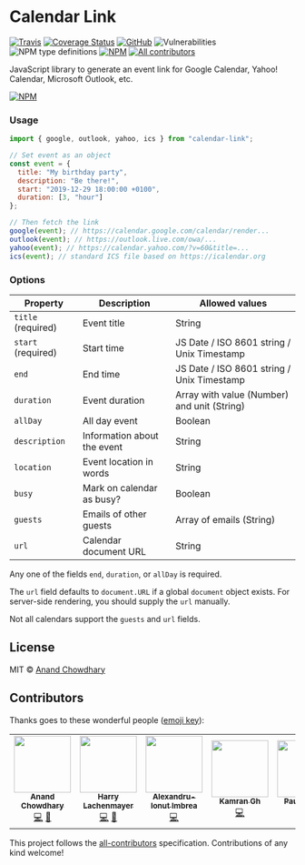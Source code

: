 # Calendar Link

[![Travis](https://img.shields.io/travis/AnandChowdhary/calendar-link.svg)](https://travis-ci.org/AnandChowdhary/calendar-link)
[![Coverage Status](https://coveralls.io/repos/github/AnandChowdhary/calendar-link/badge.svg?branch=master)](https://coveralls.io/github/AnandChowdhary/calendar-link?branch=master)
[![GitHub](https://img.shields.io/github/license/anandchowdhary/calendar-link.svg)](https://github.com/AnandChowdhary/calendar-link/blob/master/LICENSE)
![Vulnerabilities](https://img.shields.io/snyk/vulnerabilities/github/AnandChowdhary/calendar-link.svg)
![NPM type definitions](https://img.shields.io/npm/types/calendar-link.svg)
[![NPM](https://img.shields.io/npm/v/calendar-link.svg)](https://www.npmjs.com/package/calendar-link)
[![All contributors](https://img.shields.io/badge/all_contributors-2-orange.svg)](#contributors)

JavaScript library to generate an event link for Google Calendar, Yahoo!
Calendar, Microsoft Outlook, etc.

[![NPM](https://nodei.co/npm/calendar-link.png)](https://npm.im/calendar-link/)

### Usage

```js
import { google, outlook, yahoo, ics } from "calendar-link";

// Set event as an object
const event = {
  title: "My birthday party",
  description: "Be there!",
  start: "2019-12-29 18:00:00 +0100",
  duration: [3, "hour"]
};

// Then fetch the link
google(event); // https://calendar.google.com/calendar/render...
outlook(event); // https://outlook.live.com/owa/...
yahoo(event); // https://calendar.yahoo.com/?v=60&title=...
ics(event); // standard ICS file based on https://icalendar.org
```

### Options

| Property           | Description                 | Allowed values                              |
| ------------------ | --------------------------- | ------------------------------------------- |
| `title` (required) | Event title                 | String                                      |
| `start` (required) | Start time                  | JS Date / ISO 8601 string / Unix Timestamp  |
| `end`              | End time                    | JS Date / ISO 8601 string / Unix Timestamp  |
| `duration`         | Event duration              | Array with value (Number) and unit (String) |
| `allDay`           | All day event               | Boolean                                     |
| `description`      | Information about the event | String                                      |
| `location`         | Event location in words     | String                                      |
| `busy`             | Mark on calendar as busy?   | Boolean                                     |
| `guests`           | Emails of other guests      | Array of emails (String)                    |
| `url`              | Calendar document URL       | String                                      |

Any one of the fields `end`, `duration`, or `allDay` is required.

The `url` field defaults to `document.URL` if a global `document` object exists. For server-side rendering, you should supply the `url` manually.

Not all calendars support the `guests` and `url` fields.

## License

MIT ©
[Anand Chowdhary](https://anandchowdhary.com/?utm_source=github&utm_medium=calendar-link&utm_campaign=readme)

## Contributors

Thanks goes to these wonderful people
([emoji key](https://allcontributors.org/docs/en/emoji-key)):

<!-- ALL-CONTRIBUTORS-LIST:START - Do not remove or modify this section -->
<!-- prettier-ignore-start -->
<!-- markdownlint-disable -->
<table>
  <tr>
    <td align="center"><a href="https://anandchowdhary.com/?utm_source=github&utm_campaign=about-link"><img src="https://avatars3.githubusercontent.com/u/2841780?v=4" width="100px;" alt=""/><br /><sub><b>Anand Chowdhary</b></sub></a><br /><a href="https://github.com/AnandChowdhary/calendar-link/commits?author=AnandChowdhary" title="Code">💻</a> <a href="https://github.com/AnandChowdhary/calendar-link/commits?author=AnandChowdhary" title="Documentation">📖</a></td>
    <td align="center"><a href="https://keybase.io/lachenmayer"><img src="https://avatars1.githubusercontent.com/u/38614?v=4" width="100px;" alt=""/><br /><sub><b>Harry Lachenmayer</b></sub></a><br /><a href="https://github.com/AnandChowdhary/calendar-link/commits?author=lachenmayer" title="Code">💻</a> <a href="https://github.com/AnandChowdhary/calendar-link/commits?author=lachenmayer" title="Documentation">📖</a></td>
    <td align="center"><a href="http://AlexImbrea.com"><img src="https://avatars2.githubusercontent.com/u/4534299?v=4" width="100px;" alt=""/><br /><sub><b>Alexandru-Ionut Imbrea</b></sub></a><br /><a href="https://github.com/AnandChowdhary/calendar-link/commits?author=AlexImb" title="Code">💻</a></td>
    <td align="center"><a href="https://github.com/k4mr4n"><img src="https://avatars1.githubusercontent.com/u/5468009?v=4" width="100px;" alt=""/><br /><sub><b>Kamran Gh</b></sub></a><br /><a href="https://github.com/AnandChowdhary/calendar-link/commits?author=k4mr4n" title="Code">💻</a></td>
    <td align="center"><a href="http://paulhebertdesigns.com"><img src="https://avatars3.githubusercontent.com/u/5798536?v=4" width="100px;" alt=""/><br /><sub><b>Paul Hebert</b></sub></a><br /><a href="https://github.com/AnandChowdhary/calendar-link/issues?q=author%3APaul-Hebert" title="Bug reports">🐛</a> <a href="https://github.com/AnandChowdhary/calendar-link/commits?author=Paul-Hebert" title="Code">💻</a></td>
    <td align="center"><a href="https://github.com/omazin"><img src="https://avatars0.githubusercontent.com/u/53472807?v=4" width="100px;" alt=""/><br /><sub><b>Osman Mazinov</b></sub></a><br /><a href="https://github.com/AnandChowdhary/calendar-link/commits?author=omazin" title="Documentation">📖</a></td>
    <td align="center"><a href="https://bob.ippoli.to/"><img src="https://avatars0.githubusercontent.com/u/26596?v=4" width="100px;" alt=""/><br /><sub><b>Bob Ippolito</b></sub></a><br /><a href="https://github.com/AnandChowdhary/calendar-link/commits?author=etrepum" title="Code">💻</a> <a href="https://github.com/AnandChowdhary/calendar-link/commits?author=etrepum" title="Documentation">📖</a></td>
  </tr>
</table>

<!-- markdownlint-enable -->
<!-- prettier-ignore-end -->
<!-- ALL-CONTRIBUTORS-LIST:END -->

This project follows the
[all-contributors](https://github.com/all-contributors/all-contributors)
specification. Contributions of any kind welcome!

